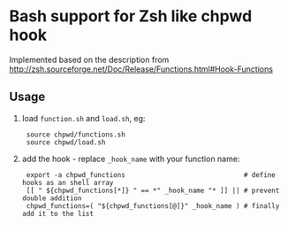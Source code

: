 # Bash support for Zsh like chpwd hook

Implemented based on the description from
http://zsh.sourceforge.net/Doc/Release/Functions.html#Hook-Functions

## Usage

1. load `function.sh` and `load.sh`, eg:

        source chpwd/functions.sh
        source chpwd/load.sh

2. add the hook - replace `_hook_name` with your function name:

        export -a chpwd_functions                              # define hooks as an shell array
        [[ " ${chpwd_functions[*]} " == *" _hook_name "* ]] || # prevent double addition
        chpwd_functions=( "${chpwd_functions[@]}" _hook_name ) # finally add it to the list
